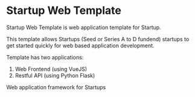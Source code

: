 # Startup Web Template
Startup Web Template is web application template for Startup. 

This template allows Startups (Seed or Series A to D fundend) startups to get started quickly for web based application development.

Template has two applications:
1. Web Frontend (using VueJS)
2. Restful API (using Python Flask)

Web application framework for Startups
